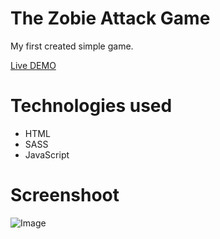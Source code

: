 # The Zobie Attack Game
My first created simple game.  

[Live DEMO](https://dyminki.github.io/ZombieAttackGame/)

# Technologies used
- HTML
- SASS
- JavaScript

# Screenshoot

![Image](https://github.com/dyminki/ZombieAttactGame/blob/master/zombie.jpg)
#